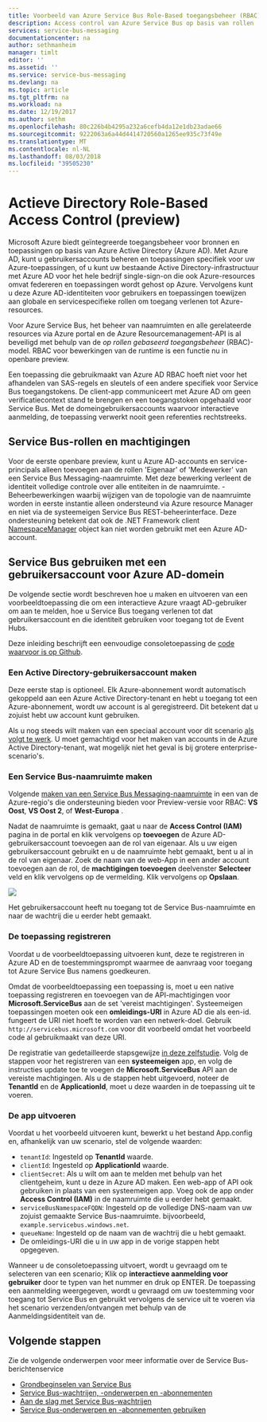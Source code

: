 ```yaml
---
title: Voorbeeld van Azure Service Bus Role-Based toegangsbeheer (RBAC) | Microsoft Docs
description: Access control van Azure Service Bus op basis van rollen
services: service-bus-messaging
documentationcenter: na
author: sethmanheim
manager: timlt
editor: ''
ms.assetid: ''
ms.service: service-bus-messaging
ms.devlang: na
ms.topic: article
ms.tgt_pltfrm: na
ms.workload: na
ms.date: 12/19/2017
ms.author: sethm
ms.openlocfilehash: 80c226b4b4295a232a6cefb4da12e1db23adae66
ms.sourcegitcommit: 9222063a6a44d4414720560a1265ee935c73f49e
ms.translationtype: MT
ms.contentlocale: nl-NL
ms.lasthandoff: 08/03/2018
ms.locfileid: "39505230"
---
```

# <a name="active-directory-role-based-access-control-preview"></a>Actieve Directory Role-Based Access Control (preview)

Microsoft Azure biedt geïntegreerde toegangsbeheer voor bronnen en toepassingen op basis van Azure Active Directory (Azure AD). Met Azure AD, kunt u gebruikersaccounts beheren en toepassingen specifiek voor uw Azure-toepassingen, of u kunt uw bestaande Active Directory-infrastructuur met Azure AD voor het hele bedrijf single-sign-on die ook Azure-resources omvat federeren en toepassingen wordt gehost op Azure. Vervolgens kunt u deze Azure AD-identiteiten voor gebruikers en toepassingen toewijzen aan globale en servicespecifieke rollen om toegang verlenen tot Azure-resources.

Voor Azure Service Bus, het beheer van naamruimten en alle gerelateerde resources via Azure portal en de Azure Resourcemanagement-API is al beveiligd met behulp van de *op rollen gebaseerd toegangsbeheer* (RBAC)-model. RBAC voor bewerkingen van de runtime is een functie nu in openbare preview. 

Een toepassing die gebruikmaakt van Azure AD RBAC hoeft niet voor het afhandelen van SAS-regels en sleutels of een andere specifiek voor Service Bus toegangstokens. De client-app communiceert met Azure AD om geen verificatiecontext stand te brengen en een toegangstoken opgehaald voor Service Bus. Met de domeingebruikersaccounts waarvoor interactieve aanmelding, de toepassing verwerkt nooit geen referenties rechtstreeks.

## <a name="service-bus-roles-and-permissions"></a>Service Bus-rollen en machtigingen

Voor de eerste openbare preview, kunt u Azure AD-accounts en service-principals alleen toevoegen aan de rollen 'Eigenaar' of 'Medewerker' van een Service Bus Messaging-naamruimte. Met deze bewerking verleent de identiteit volledige controle over alle entiteiten in de naamruimte. -Beheerbewerkingen waarbij wijzigen van de topologie van de naamruimte worden in eerste instantie alleen ondersteund via Azure resource Manager en niet via de systeemeigen Service Bus REST-beheerinterface. Deze ondersteuning betekent dat ook de .NET Framework client [NamespaceManager](/dotnet/api/microsoft.servicebus.namespacemanager) object kan niet worden gebruikt met een Azure AD-account.  

## <a name="use-service-bus-with-an-azure-ad-domain-user-account"></a>Service Bus gebruiken met een gebruikersaccount voor Azure AD-domein

De volgende sectie wordt beschreven hoe u maken en uitvoeren van een voorbeeldtoepassing die om een interactieve Azure vraagt AD-gebruiker om aan te melden, hoe u Service Bus toegang verlenen tot dat gebruikersaccount en die identiteit gebruiken voor toegang tot de Event Hubs. 

Deze inleiding beschrijft een eenvoudige consoletoepassing de [code waarvoor is op Github](https://github.com/Azure/azure-service-bus/tree/master/samples/DotNet/Microsoft.ServiceBus.Messaging/RoleBasedAccessControl).

### <a name="create-an-active-directory-user-account"></a>Een Active Directory-gebruikersaccount maken

Deze eerste stap is optioneel. Elk Azure-abonnement wordt automatisch gekoppeld aan een Azure Active Directory-tenant en hebt u toegang tot een Azure-abonnement, wordt uw account is al geregistreerd. Dit betekent dat u zojuist hebt uw account kunt gebruiken. 

Als u nog steeds wilt maken van een speciaal account voor dit scenario [als volgt te werk](../automation/automation-create-aduser-account.md). U moet gemachtigd voor het maken van accounts in de Azure Active Directory-tenant, wat mogelijk niet het geval is bij grotere enterprise-scenario's.

### <a name="create-a-service-bus-namespace"></a>Een Service Bus-naamruimte maken

Volgende [maken van een Service Bus Messaging-naamruimte](service-bus-create-namespace-portal.md) in een van de Azure-regio's die ondersteuning bieden voor Preview-versie voor RBAC: **VS Oost**, **VS Oost 2**, of **West-Europa** . 

Nadat de naamruimte is gemaakt, gaat u naar de **Access Control (IAM)** pagina in de portal en klik vervolgens op **toevoegen** de Azure AD-gebruikersaccount toevoegen aan de rol van eigenaar. Als u uw eigen gebruikersaccount gebruikt en u de naamruimte hebt gemaakt, bent u al in de rol van eigenaar. Zoek de naam van de web-App in een ander account toevoegen aan de rol, de **machtigingen toevoegen** deelvenster **Selecteer** veld en klik vervolgens op de vermelding. Klik vervolgens op **Opslaan**.

![](./media/service-bus-role-based-access-control/rbac1.PNG)

Het gebruikersaccount heeft nu toegang tot de Service Bus-naamruimte en naar de wachtrij die u eerder hebt gemaakt.
 
### <a name="register-the-application"></a>De toepassing registreren

Voordat u de voorbeeldtoepassing uitvoeren kunt, deze te registreren in Azure AD en de toestemmingsprompt waarmee de aanvraag voor toegang tot Azure Service Bus namens goedkeuren. 

Omdat de voorbeeldtoepassing een toepassing is, moet u een native toepassing registreren en toevoegen van de API-machtigingen voor **Microsoft.ServiceBus** aan de set 'vereist machtigingen'. Systeemeigen toepassingen moeten ook een **omleidings-URI** in Azure AD die als een-id. fungeert de URI niet hoeft te worden van een netwerk-doel. Gebruik `http://servicebus.microsoft.com` voor dit voorbeeld omdat het voorbeeld code al gebruikmaakt van deze URI.

De registratie van gedetailleerde stapsgewijze [in deze zelfstudie](../active-directory/develop/quickstart-v1-integrate-apps-with-azure-ad.md). Volg de stappen voor het registreren van een **systeemeigen** app, en volg de instructies update toe te voegen de **Microsoft.ServiceBus** API aan de vereiste machtigingen. Als u de stappen hebt uitgevoerd, noteer de **TenantId** en de **ApplicationId**, moet u deze waarden in de toepassing uit te voeren.

### <a name="run-the-app"></a>De app uitvoeren

Voordat u het voorbeeld uitvoeren kunt, bewerkt u het bestand App.config en, afhankelijk van uw scenario, stel de volgende waarden:

- `tenantId`: Ingesteld op **TenantId** waarde.
- `clientId`: Ingesteld op **ApplicationId** waarde. 
- `clientSecret`: Als u wilt om aan te melden met behulp van het clientgeheim, kunt u deze in Azure AD maken. Een web-app of API ook gebruiken in plaats van een systeemeigen app. Voeg ook de app onder **Access Control (IAM)** in de naamruimte die u eerder hebt gemaakt.
- `serviceBusNamespaceFQDN`: Ingesteld op de volledige DNS-naam van uw zojuist gemaakte Service Bus-naamruimte. bijvoorbeeld, `example.servicebus.windows.net`.
- `queueName`: Ingesteld op de naam van de wachtrij die u hebt gemaakt.
- De omleidings-URI die u in uw app in de vorige stappen hebt opgegeven.
 
Wanneer u de consoletoepassing uitvoert, wordt u gevraagd om te selecteren van een scenario; Klik op **interactieve aanmelding voor gebruiker** door te typen van het nummer en druk op ENTER. De toepassing een aanmelding weergegeven, wordt u gevraagd om uw toestemming voor toegang tot Service Bus en gebruikt vervolgens de service uit te voeren via het scenario verzenden/ontvangen met behulp van de Aanmeldingsidentiteit van de.

## <a name="next-steps"></a>Volgende stappen

Zie de volgende onderwerpen voor meer informatie over de Service Bus-berichtenservice

* [Grondbeginselen van Service Bus](service-bus-fundamentals-hybrid-solutions.md)
* [Service Bus-wachtrijen, -onderwerpen en -abonnementen](service-bus-queues-topics-subscriptions.md)
* [Aan de slag met Service Bus-wachtrijen](service-bus-dotnet-get-started-with-queues.md)
* [Service Bus-onderwerpen en -abonnementen gebruiken](service-bus-dotnet-how-to-use-topics-subscriptions.md)